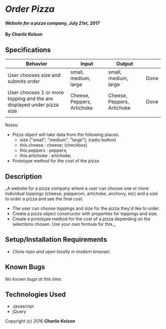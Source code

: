 # _Order Pizza_

#### _Website for a pizza company, July 21st, 2017_

#### By _**Charlie Kelson**_

## Specifications

| Behavior  |  Input  | Output  | |
|---|---|---|---|
| User  chooses size and submits order |  small, medium, large  |  small, medium, large  | Done|
| User chooses 1 or more topping and the are displayed under pizza size  |  Cheese, Peppers, Artichoke |  Cheese, Peppers, Artichoke | Done |
|   |   |   |  |

Notes:

- Pizza object will take data from the following places.
  - size ["small", "medium", "large"]; (radio button)
  - this.cheese : cheese; (checkbox)
  - this.peppers : peppers;
  - this.artichoke : artichoke;
- Prototype method for the cost of the pizza



## Description

_A website for a pizza company where a user can choose one or more individual toppings (cheese, pepperoni, artichoke, anchovy, etc) and a size to order a pizza and see the final cost.

- The user can choose toppings and size for the pizza they'd like to order.
- Create a pizza object constructor with properties for toppings and size.
- Create a prototype method for the cost of a pizza depending on the selections chosen. Use your own formula for this._

## Setup/Installation Requirements

* _Clone repo and open locally in modern browser._


## Known Bugs

_No known bugs at this time._



## Technologies Used

- Javascript
- jQuery


Copyright (c) 2016 **_Charlie Kelson_**
